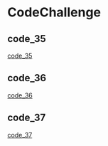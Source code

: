 # CodeChallenge

## code_35

[code_35](app/src/main/resources/code_35.md)

## code_36

[code_36](app/src/main/resources/code_36.md)

## code_37

[code_37](app/src/main/resources/code_37.md)
